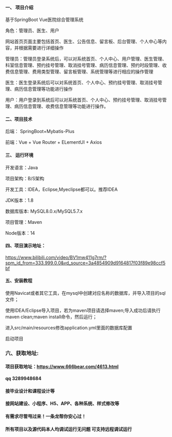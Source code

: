 

#### 一、 项目介绍
基于SpringBoot Vue医院综合管理系统

角色：管理员、医生、用户

网站首页页面主要包括首页、医生、公告信息、留言板、后台管理、个人中心等内容，并根据需要进行详细操作

管理员：管理员登录系统后，可以对系统首页、个人中心、用户管理、医生管理、科室信息管理、预约挂号管理、取消挂号管理、病历信息管理、预约时段管理、收费信息管理、费用类型管理、留言板管理、系统管理等进行相应的操作管理

医生：医生登录系统后可以对系统首页、个人中心、预约挂号管理、取消挂号管理、病历信息管理等功能进行操作

用户：用户登录到系统后可以对系统首页、个人中心、预约挂号管理、取消挂号管理、病历信息管理、收费信息管理等功能进行操作。
#### 二、项目技术
后端： SpringBoot+Mybatis-Plus

前端：Vue + Vue Router + ELementUI + Axios

#### 三、 运行环境
开发语言：Java

项目架构：B/S架构

开发工具：IDEA，Eclipse,Myeclipse都可以。推荐IDEA

JDK版本：1.8

数据库版本: MySQL8.0.x/MySQL5.7.x

项目管理：Maven

Node版本：14

#### 四、项目演示地址：

https://www.bilibili.com/video/BV1mw411g7rm/?spm_id_from=333.999.0.0&vd_source=3a4854909d9164817f03f89e98ccf5bf

#### 五、安装教程
使用Navicat或者其它工具，在mysql中创建对应名称的数据库，并导入项目的sql文件；

使用IDEA/Eclipse导入项目，若为maven项目请选择maven;导入成功后请执行maven clean;maven install命令，然后运行；

进入src/main/resources修改application.yml里面的数据库配置

启动项目


### 六、获取地址:
#### 项目获取地址：https://www.666bear.com/4613.html
#### qq 3289948684
#### 接毕业设计和课程设计等
#### 接网站建设、小程序、H5、APP、各种系统、样式修改等
#### 有需求尽管甩过来！一条龙帮你安心过！
#### 所有项目以及源代码本人均调试运行无问题 可支持远程调试运行




